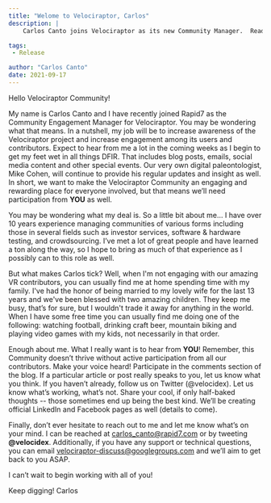 ```yaml
---
title: "Welome to Velociraptor, Carlos"
description: |
    Carlos Canto joins Velociraptor as its new Community Manager.  Read on to learn more.

tags:
 - Release

author: "Carlos Canto"
date: 2021-09-17
---
```

Hello Velociraptor Community!

My name is Carlos Canto and I have recently joined Rapid7 as the Community Engagement Manager for Velociraptor.  You may be wondering what that means.  In a nutshell, my job will be to increase awareness of the Velociraptor project and increase engagement among its users and contributors.  Expect to hear from me a lot in the coming weeks as I begin to get my feet wet in all things DFIR.  That includes blog posts, emails, social media content and other special events.  Our very own digital paleontologist, Mike Cohen, will continue to provide his regular updates and insight as well.  In short, we want to make the Velociraptor Community an engaging and rewarding place for everyone involved, but that means we’ll need participation from **YOU** as well.

You may be wondering what my deal is.  So a little bit about me… I have over 10 years experience managing communities of various forms including those in several fields such as investor services, software & hardware testing, and crowdsourcing.  I’ve met a lot of great people and have learned a ton along the way, so I hope to bring as much of that experience as I possibly can to this role as well.

But what makes Carlos tick? Well, when I'm not engaging with our amazing VR contributors, you can usually find me at home spending time with my family. I've had the honor of being married to my lovely wife for the last 13 years and we've been blessed with two amazing children. They keep me busy, that’s for sure, but I wouldn't trade it away for anything in the world.  When I have some free time you can usually find me doing one of the following: watching football, drinking craft beer, mountain biking and playing video games with my kids, not necessarily in that order.  

Enough about me.  What I really want is to hear from **YOU**!  Remember, this Community doesn’t thrive without active participation from all our contributors.  Make your voice heard!  Participate in the comments section of the blog.  If a particular article or post really speaks to you, let us know what you think.  If you haven’t already, follow us on Twitter (@velocidex).  Let us know what’s working, what’s not.  Share your cool, if only half-baked thoughts -- those sometimes end up being the best kind.  We’ll be creating official LinkedIn and Facebook pages as well (details to come).

Finally, don’t ever hesitate to reach out to me and let me know what’s on your mind.  I can be reached at carlos_canto@rapid7.com or by tweeting **@velocidex**.  Additionally, if you have any support or technical questions, you can email velociraptor-discuss@googlegroups.com and we’ll aim to get back to you ASAP.

I can’t wait to begin working with all of you!  


Keep digging!
Carlos
